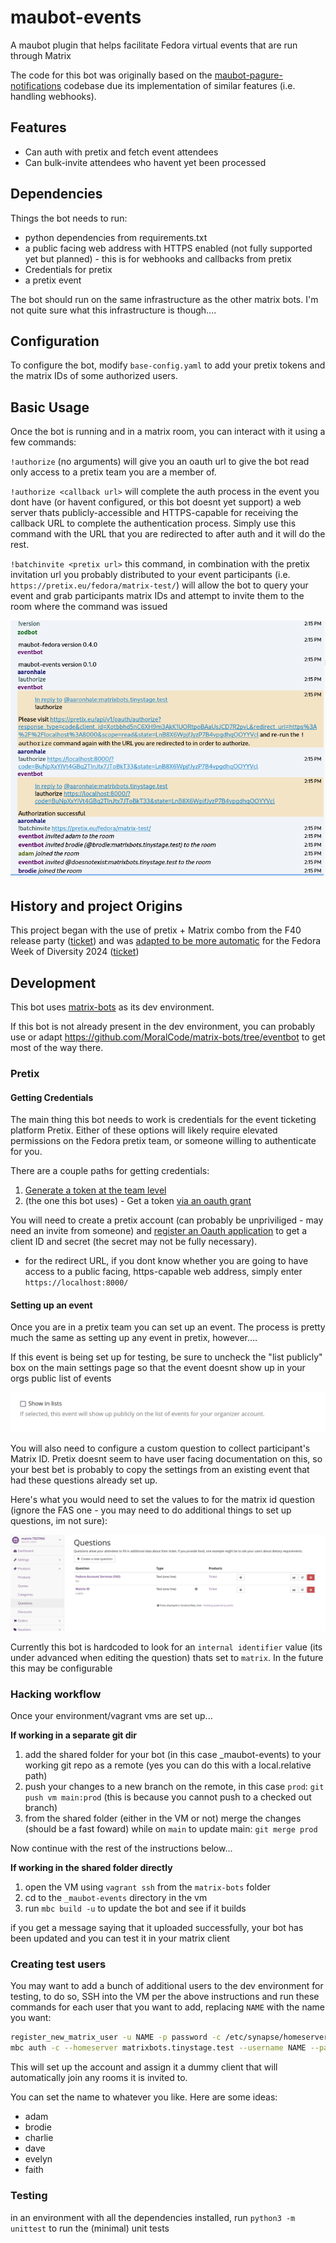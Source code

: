 # maubot-events
A maubot plugin that helps facilitate Fedora virtual events that are run through Matrix

The code for this bot was originally based on the [maubot-pagure-notifications](https://github.com/fedora-infra/maubot-pagure-notifications) codebase due its implementation of similar features (i.e. handling webhooks).

## Features
- Can auth with pretix and fetch event attendees
- Can bulk-invite attendees who havent yet been processed


## Dependencies
Things the bot needs to run:
- python dependencies from requirements.txt
- a public facing web address with HTTPS enabled (not fully supported yet but planned) - this is for webhooks and callbacks from pretix
- Credentials for pretix
- a pretix event


The bot should run on the same infrastructure as the other matrix bots. I'm not quite sure what this infrastructure is though.... 

## Configuration

To configure the bot, modify `base-config.yaml` to add your pretix tokens and the matrix IDs of some authorized users.


## Basic Usage

Once the bot is running and in a matrix room, you can interact with it using a few commands:

`!authorize` (no arguments) will give you an oauth url to give the bot read only access to a pretix team you are a member of.

`!authorize <callback url>` will complete the auth process in the event you dont have (or havent configured, or this bot doesnt yet support) a web server thats publicly-accessible and HTTPS-capable for receiving the callback URL to complete the authentication process. Simply use this command with the URL that you are redirected to after auth and it will do the rest.

`!batchinvite <pretix url>` this command, in combination with the pretix invitation url you probably distributed to your event participants (i.e. `https://pretix.eu/fedora/matrix-test/`) will allow the bot to query your event and grab participants matrix IDs and attempt to invite them to the room where the command was issued


![A screenshot of a matrix conversation showing the usage of the above commands](./demo/matrix%20auth%20and%20batch%20invite.png)


## History and project Origins

This project began with the use of pretix + Matrix combo from the F40 release party ([ticket](https://gitlab.com/fedora/commops/interns/-/issues/15)) and was [adapted to be more automatic](https://gitlab.com/fedora/commops/interns/-/issues/16) for the Fedora Week of Diversity 2024 ([ticket](https://gitlab.com/fedora/dei/week-of-diversity/-/issues/23))


## Development

This bot uses [matrix-bots](https://github.com/fedora-infra/matrix-bots) as its dev environment.

If this bot is not already present in the dev environment, you can probably use or adapt https://github.com/MoralCode/matrix-bots/tree/eventbot to get most of the way there.


### Pretix

#### Getting Credentials


The main thing this bot needs to work is credentials for the event ticketing platform Pretix. Either of these options will likely require elevated permissions on the Fedora pretix team, or someone willing to authenticate for you.


There are a couple paths for getting credentials:
1. [Generate a token at the team level](https://docs.pretix.eu/en/latest/api/tokenauth.html#obtaining-an-api-token) 
2. (the one this bot uses) - Get a token [via an oauth grant](https://docs.pretix.eu/en/latest/api/oauth.html) 

You will need to create a pretix account (can probably be unpriviliged - may need an invite from someone) and [register an Oauth application](https://docs.pretix.eu/en/latest/api/oauth.html#registering-an-application) to get a client ID and secret (the secret may not be fully necessary).
- for the redirect URL, if you dont know whether you are going to have access to a public facing, https-capable web address, simply enter `https://localhost:8000/`

#### Setting up an event

Once you are in a pretix team you can set up an event. The process is pretty much the same as setting up any event in pretix, however....

If this event is being set up for testing, be sure to uncheck the "list publicly" box on the main settings page so that the event doesnt show up in your orgs public list of events

![The "list publicly" checkbox on the main settings page of pretix that reads "Show in lists"](./demo/pretix%20public%20checkbox.png)


You will also need to configure a custom question to collect participant's Matrix ID. Pretix doesnt seem to have user facing documentation on this, so your best bet is probably to copy the settings from an existing event that had these questions already set up.

Here's what you would need to set the values to for the matrix id question (ignore the FAS one - you may need to do additional things to set up questions, im not sure):

![the questions menu in pretix showing a configured matrix ID question](./demo/pretix%20questions%20setup.png)

Currently this bot is hardcoded to look for an `internal identifier` value (its under advanced when editing the question) thats set to `matrix`. In the future this may be configurable


### Hacking workflow

Once your environment/vagrant vms are set up...

**If working in a separate git dir**
1. add the shared folder for your bot (in this case _maubot-events) to your working git repo as a remote (yes you can do this with a local.relative path)
2. push your changes to a new branch on the remote, in this case `prod`: `git push vm main:prod` (this is because you cannot push to a checked out branch)
3. from the shared folder (either in the VM or not) merge the changes (should be a fast foward) while on `main` to update main: `git merge prod`

Now continue with the rest of the instructions below...

**If working in the shared folder directly**
1. open the VM using `vagrant ssh` from the `matrix-bots` folder
2. cd to the `_maubot-events` directory in the vm
3. run `mbc build -u` to update the bot and see if it builds

if you get a message saying that it uploaded successfully, your bot has been updated and you can test it in your matrix client

### Creating test users

You may want to add a bunch of additional users to the dev environment for testing, to do so, SSH into the VM per the above instructions and run these commands for each user that you want to add, replacing `NAME` with the name you want:
```bash
register_new_matrix_user -u NAME -p password -c /etc/synapse/homeserver.yaml --no-admin
mbc auth -c --homeserver matrixbots.tinystage.test --username NAME --password password

```

This will set up the account and assign it a dummy client that will automatically join any rooms it is invited to.

You can set the name to whatever you like. Here are some ideas:
- adam
- brodie
- charlie
- dave
- evelyn
- faith

### Testing

in an environment with all the dependencies installed, run `python3 -m unittest` to run the (minimal) unit tests